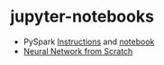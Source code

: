 # jupyter-notebooks

* PySpark [Instructions](pyspark.md) and [notebook](pyspark.ipynb)
* [Neural Network from Scratch](neural-network-from-scratch.ipynb)
